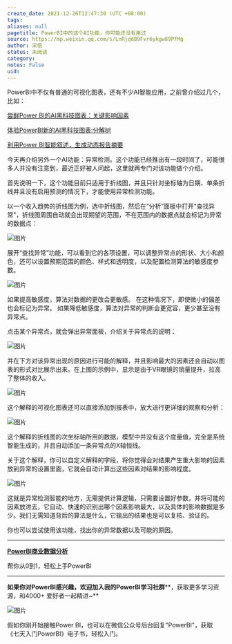```yaml
---
create_date: 2021-12-26T12:47:30 (UTC +08:00)
tags: 
aliases: null
pagetitle: PowerBI中的这个AI功能，你可能还没有用过
source: https://mp.weixin.qq.com/s/LnRjqdB9Fvr6ykgw89PfMg
author: 采悟
status: 未阅读
category: 
notes: False
uid: 
---
```


PowerBI中不仅有普通的可视化图表，还有不少AI智能应用，之前曾介绍过几个，比如：

[尝鲜Power BI的AI黑科技图表：关键影响因素](http://mp.weixin.qq.com/s?__biz=MzA4MzQwMjY4MA==&mid=2484068371&idx=1&sn=497a7574a9d1a8a69d7d5e90f3ac6d64&chksm=8e0c4ac4b97bc3d2bbde4d08927abf4a1f25ae5dcf0c8cf01ed9e45b63a21fe1d3ad7db3b2f7&scene=21#wechat_redirect)  

[体验PowerBI新的AI黑科技图表:分解树](http://mp.weixin.qq.com/s?__biz=MzA4MzQwMjY4MA==&mid=2484070285&idx=1&sn=00ec89edc4e0157b6d60670ab4c232ef&chksm=8e0c4d5ab97bc44c1a8c22d6385a58e755331499a80def5ea6f7019181c29b120047b8f2fb8f&scene=21#wechat_redirect)  

[利用Power BI智能叙述，生成动态报告摘要](http://mp.weixin.qq.com/s?__biz=MzA4MzQwMjY4MA==&mid=2484073801&idx=1&sn=3a6dcd73ed52e77a4159612fe49af3e7&chksm=8e0c5f9eb97bd68889ce7e6ae0af81e62b7ed6b7ea7827deb5ca1ba097c14e4965889736baa4&scene=21#wechat_redirect)  

今天再介绍另外一个AI功能：异常检测。这个功能已经推出有一段时间了，可能很多人并没有注意到，最近正好被人问起，这里就再专门对该功能做个介绍。  

首先说明一下，这个功能目前只适用于折线图，并且只针对坐标轴为日期、单条折线并且没有启用预测的情况下，才能使用异常检测功能。

以一个收入趋势的折线图为例，选中折线图，然后在“分析”面板中打开"查找异常"，折线图周围自动就会出现期望的范围，不在范围内的数据点就会标记为异常的数据点：

![图片](https://mmbiz.qpic.cn/mmbiz_png/aHEbZtANQJPnlBZuYvQ2UKCxWJ81RPJKFy4yTcyq3KVhLRJ4ibib5y0lR4yd3wuYblniclV5uhQ2K6fOhjMFdkTfA/640?wx_fmt=png&wxfrom=5&wx_lazy=1&wx_co=1)

展开“查找异常”功能，可以看到它的各项设置，可以调整异常点的形状、大小和颜色，还可以设置预期范围的颜色、样式和透明度，以及配置检测算法的敏感度参数。  

![图片](https://mmbiz.qpic.cn/mmbiz_png/aHEbZtANQJPnlBZuYvQ2UKCxWJ81RPJKCq7MibNbfrfJNh0iazfWVtumEYNVghICscHA0aohc7RiasPng8KOInM6w/640?wx_fmt=png&wxfrom=5&wx_lazy=1&wx_co=1)

如果提高敏感度，算法对数据的更改会更敏感。 在这种情况下，即使微小的偏差也会标记为异常。 如果降低敏感度，算法对异常的判断会更宽容，更少甚至没有异常点。

点击某个异常点，就会弹出异常面板，介绍关于异常点的说明：

![图片](https://mmbiz.qpic.cn/mmbiz_png/aHEbZtANQJPnlBZuYvQ2UKCxWJ81RPJKxJfH1j8451LcjRiaGXHibvlqcVyc2XGleEgqM9TYicMf6lWWRLqTKZbLg/640?wx_fmt=png&wxfrom=5&wx_lazy=1&wx_co=1)

  
并在下方对该异常出现的原因进行可能的解释，并且影响最大的因素还会自动以图表的形式对比展示出来。在上图的示例中，显示是由于VR眼镜的销量提升，拉高了整体的收入。

![图片](https://mmbiz.qpic.cn/mmbiz_png/aHEbZtANQJPnlBZuYvQ2UKCxWJ81RPJKOkrBPnFLn71XiaGrqa52cPYzvjpYY52C1PKfVgWsMkTMsnrsafQgoog/640?wx_fmt=png&wxfrom=5&wx_lazy=1&wx_co=1)

这个解释的可视化图表还可以直接添加到报表中，放大进行更详细的观察和分析：

![图片](https://mmbiz.qpic.cn/mmbiz_png/aHEbZtANQJPnlBZuYvQ2UKCxWJ81RPJKaIxv5uspiaic9waY0fSR0rEEDzaEvibvgkJqZsWLvzqa0kQylqpWP7rnw/640?wx_fmt=png&wxfrom=5&wx_lazy=1&wx_co=1)

这个解释的折线图的次坐标轴所用的数据，模型中并没有这个度量值，完全是系统智能生成的，并且自动添加一条异常点的X轴恒线。

关于这个解释，你可以自定义解释的字段，将你觉得会对结果产生重大影响的因素放到异常的设置里面，它就会自动计算出这些因素对结果的影响程度。

![图片](https://mmbiz.qpic.cn/mmbiz_png/aHEbZtANQJPnlBZuYvQ2UKCxWJ81RPJKltibiaHJCz8OIOy9Xj7a8CxcDibuww1OuzZaYussrXg6CslA0LDwTDmZw/640?wx_fmt=png&wxfrom=5&wx_lazy=1&wx_co=1)

这就是异常检测智能的地方，无需提供计算逻辑，只需要设置好参数，并将可能的因素放进去，它自动、快速的识别出哪个因素影响最大，以及具体的影响数据是多少。我们无需知道背后的算法是什么，它输出的结果也是可以复核、验证的。

你也可以尝试使用该功能，找出你的异常数据以及可能的原因。

___

[**PowerBI商业数据分析**](http://mp.weixin.qq.com/s?__biz=MzA4MzQwMjY4MA==&mid=2484074987&idx=1&sn=5cf4ba4b683ee9136bb7a26f6e9bcf01&chksm=8e0c533cb97bda2add48a4576b9c1e230249a5a4160dd93cd677a37ea21d26fc9cc26fc4cb1c&scene=21#wechat_redirect)

帮你从0到1，轻松上手PowerBI

___

**如果你对PowerBI感兴趣，欢迎加入我的PowerBI学习社群****，获取更多学习资源，和4000+ 爱好者一起精进~**

![图片](https://mmbiz.qpic.cn/mmbiz_png/aHEbZtANQJMFLnwgdbghRHPLicKRaV70mVCZVq8Fhm46rkciaeOrLFJCv5f1omJxF8256YogHflkicEDM29aUMtaA/640?wx_fmt=png&wxfrom=5&wx_lazy=1&wx_co=1)

假如你刚开始接触Power BI，也可以在微信公众号后台回复"PowerBI"，获取《七天入门PowerBI》电子书，轻松入门。
